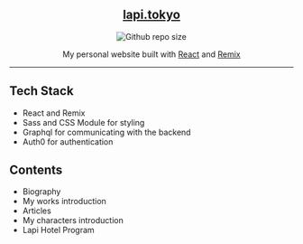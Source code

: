 <h2 align="center"><a href="https://lapi.tokyo/">lapi.tokyo</a></h2>

<p align="center">
  <img
    src="https://img.shields.io/github/repo-size/dragoneena12/lapi-website"
    alt="Github repo size"
  />
</p>

<p align="center">
My personal website built with <a href="https://reactjs.org/">React</a> and <a href="https://remix.run/">Remix</a>
</p>

---

## Tech Stack

- React and Remix
- Sass and CSS Module for styling
- Graphql for communicating with the backend
- Auth0 for authentication

## Contents

- Biography
- My works introduction
- Articles
- My characters introduction
- Lapi Hotel Program
